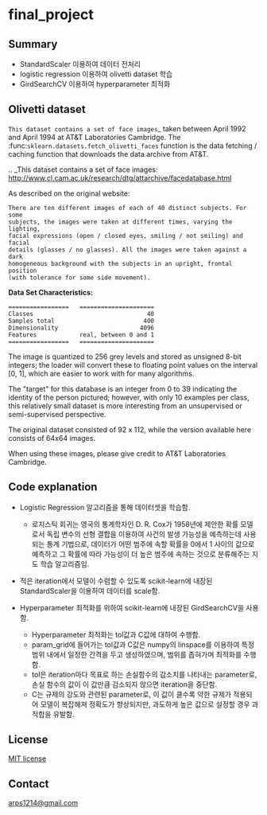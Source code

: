# final_project
## Summary
+ StandardScaler 이용하여 데이터 전처리  
+ logistic regression 이용하여 olivetti dataset 학습  
+ GirdSearchCV 이용하여 hyperparameter 최적화  

## Olivetti dataset
`This dataset contains a set of face images`_ taken between April 1992 and 
April 1994 at AT&T Laboratories Cambridge. The
:func:`sklearn.datasets.fetch_olivetti_faces` function is the data
fetching / caching function that downloads the data
archive from AT&T.

.. _This dataset contains a set of face images: http://www.cl.cam.ac.uk/research/dtg/attarchive/facedatabase.html

As described on the original website:

    There are ten different images of each of 40 distinct subjects. For some
    subjects, the images were taken at different times, varying the lighting,
    facial expressions (open / closed eyes, smiling / not smiling) and facial
    details (glasses / no glasses). All the images were taken against a dark
    homogeneous background with the subjects in an upright, frontal position 
    (with tolerance for some side movement).

**Data Set Characteristics:**

    =================   =====================
    Classes                                40
    Samples total                         400
    Dimensionality                       4096
    Features            real, between 0 and 1
    =================   =====================

The image is quantized to 256 grey levels and stored as unsigned 8-bit 
integers; the loader will convert these to floating point values on the 
interval [0, 1], which are easier to work with for many algorithms.

The "target" for this database is an integer from 0 to 39 indicating the
identity of the person pictured; however, with only 10 examples per class, this
relatively small dataset is more interesting from an unsupervised or
semi-supervised perspective.

The original dataset consisted of 92 x 112, while the version available here
consists of 64x64 images.

When using these images, please give credit to AT&T Laboratories Cambridge.

## Code explanation

+ Logistic Regression 알고리즘을 통해 데이터셋을 학습함.
  + 로지스틱 회귀는 영국의 통계학자인 D. R. Cox가 1958년에 제안한 확률 모델로서 독립 변수의 선형 결합을 이용하여 사건의 발생 가능성을 예측하는데 사용되는 통계 기법으로, 데이터가 어떤 범주에 속할 확률을 0에서 1 사이의 값으로 예측하고 그 확률에 따라 가능성이 더 높은 범주에 속하는 것으로 분류해주는 지도 학습 알고리즘임.
  
+ 적은 iteration에서 모델이 수렴할 수 있도록 scikit-learn에 내장된 StandardScaler을 이용하여 데이터를 scale함.
  
  
+ Hyperparameter 최적화를 위하여 scikit-learn에 내장된 GirdSearchCV을 사용함.  
  + Hyperparameter 최적화는 tol값과 C값에 대하여 수행함.  
  + param_grid에 들어가는 tol값과 C값은 numpy의 linspace를 이용하여 특정 범위 내에서 일정한 간격을 두고 생성하였으며, 범위를 좁혀가며 최적화를 수행함. 
  + tol은 iteration마다 목표로 하는 손실함수의 감소치를 나타내는 parameter로, 손실 함수의 값이 이 값만큼 감소되지 않으면 iteration을 중단함.  
  + C는 규제의 강도와 관련된 parameter로, 이 값이 클수록 약한 규제가 적용되어 모델이 복잡해져 정확도가 향상되지만, 과도하게 높은 값으로 설정할 경우 과적합을 유발함.   


## License
[MIT license](https://github.com/pwnstj/oss_final/blob/main/LICENSE)
## Contact
arps1214@gmail.com
